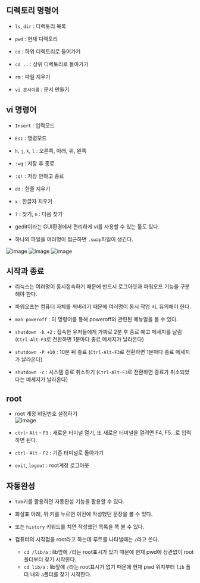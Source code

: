 
## 디렉토리 명령어
- `ls`, `dir` : 디렉토리 목록

- `pwd` : 현재 디렉토리

- `cd` : 하위 디렉토리로 들어가기

- `cd ..` : 상위 디렉토리로 돌아가기

- `rm` : 파일 지우기

- `vi 문서이름` : 문서 만들기

## vi 명령어

- `Insert` : 입력모드

- `Esc` : 명령모드

- `h`, `j`, `k`, `l` : 오른쪽, 아래, 위, 왼쪽

- `:wq` : 저장 후 종료

- `:q!` : 저장 안하고 종료

- `dd` : 한줄 지우기

- `x` : 한글자 지우기

- `?` : 찾기, `n` : 다음 찾기

- gedit이라는 GUI환경에서 편리하게 vi를 사용할 수 있는 툴도 있다.

- 하나의 파일을 여러명이 접근하면 `.swap`파일이 생긴다. 

![image](https://user-images.githubusercontent.com/77392444/112935270-673df880-915e-11eb-832e-7002317a2317.png)
![image](https://user-images.githubusercontent.com/77392444/112935282-6e650680-915e-11eb-98c8-3b41d2ddf1c8.png)
![image](https://user-images.githubusercontent.com/77392444/112935304-74f37e00-915e-11eb-94ab-a0da9782f3e1.png)


## 시작과 종료
- 리눅스는 여러명이 동시접속하기 때문에 반드시 로그아웃과 파워오프 기능을 구분해야 한다.

- 파워오프는 컴퓨터 자체를 꺼버리기 때문에 여러명이 동시 작업 시, 유의해야 한다.

- `man poweroff` : 이 명령어를 통해 poweroff와 관련된 메뉴얼을 볼 수 있다.

- `shutdown -k +2` : 접속한 유저들에게 가짜로 2분 후 종료 예고 메세지를 날림 (`Ctrl-Alt-F3`로 전환하면 1분마다 종료 메세지가 날라온다)

- `shutdown -P +10` : 10분 뒤 종료 (`Ctrl-Alt-F3`로 전환하면 1분마다 종료 메세지가 날라온다)

- `shutdown -c` : 시스템 종료 취소하기 (`Ctrl-Alt-F3`로 전환하면 종료가 취소되었다는 메세지가 날라온다)

## root
- root 계정 비밀번호 설정하기 <br>
  ![image](https://user-images.githubusercontent.com/77392444/112924527-4324ec00-914b-11eb-9285-2a8a5dcc83fe.png)

- `ctrl`- `Alt` - `F3` : 새로운 터미널 열기, 또 새로운 터미널을 열려면 F4, F5...로 입력하면 된다.

- `ctrl`- `Alt` - `F2` : 기존 터미널로 돌아가기

- `exit`, `logout` : root계정 로그아웃


## 자동완성
- `tab`키를 활용하면 자동완성 기능을 활용할 수 있다.

- 화살표 아래, 위 키를 누르면 이전에 작성했던 문장을 볼 수 있다.

- 또는 `history` 키워드를 치면 작성했던 목록을 쭉 볼 수 있다. 

- 컴퓨터의 시작점을 root라고 하는데 루트를 나타낼때는 `/`라고 쓴다.
  - `cd /lib/a` : lib앞에 `/`라는 root표시가 있기 때문에 현재 pwd에 상관없이 root폴더부터 찾기 시작한다.
  - `cd lib/a` : lib앞에 `/`라는 root표시가 없기 때문에 현재 pwd 위치부터 `lib` 폴더 내의 `a`폴더를 찾기 시작한다.

